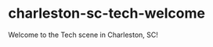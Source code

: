 charleston-sc-tech-welcome
==========================

Welcome to the Tech scene in Charleston, SC!
